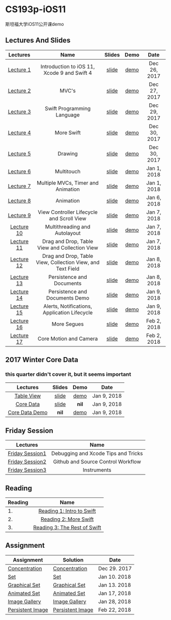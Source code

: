 # CS193p-iOS11
斯坦福大学iOS11公开课demo


## Lectures And Slides


|  Lectures |  Name  |Slides | Demo  | Date |   
| :--------:| :-----:|:-----: | :---: | :--: |
| [Lecture 1](https://www.youtube.com/watch?v=71pyOB4TPRE&list=PLPA-ayBrweUzGFmkT_W65z64MoGnKRZMq&index=1) | Introduction to iOS 11, Xcode 9 and Swift 4 |[slide](./lecture_1/Lecture_1_Slides.pdf) | [demo](./lecture_1/demo) | Dec 26, 2017 
| [Lecture 2](https://www.youtube.com/watch?v=w7a79cx3UaY&index=2&list=PLPA-ayBrweUzGFmkT_W65z64MoGnKRZMq) | MVC's |[slide](./lecture_2/Lecture_2_Slides.pdf)  | [demo](./lecture_2/demo) | Dec 27, 2017   
| [Lecture 3](https://www.youtube.com/watch?v=ZbpjTPzf8x4&index=4&list=PLPA-ayBrweUzGFmkT_W65z64MoGnKRZMq) |  Swift Programming Language |[slide](./lecture_3/Lecture_3_Slides.pdf)  | [demo](./lecture_3/demo) | Dec 29, 2017
| [Lecture 4](https://www.youtube.com/watch?v=FU2V0YRQIOw&list=PLPA-ayBrweUzGFmkT_W65z64MoGnKRZMq&index=5) | More Swift |[slide](./lecture_4/Lecture_4_Slides.pdf)  | [demo](./lecture_4/demo) | Dec 30, 2017 
| [Lecture 5](https://www.youtube.com/watch?v=h2hm2AtanRU&index=6&list=PLPA-ayBrweUzGFmkT_W65z64MoGnKRZMq) | Drawing | [slide](./lecture_5/Lecture_5_Slides.pdf)  | [demo](./lecture_5/demo) | Dec 30, 2017 
| [Lecture 6](https://www.youtube.com/watch?v=_a0X5J3M2I8&list=PLPA-ayBrweUzGFmkT_W65z64MoGnKRZMq&index=7) | Multitouch | [slide](./lecture_6/Lecture_6_Slides.pdf)  | [demo](./lecture_6/demo) | Jan 1, 2018 
| [Lecture 7](https://www.youtube.com/watch?v=5B5IRK9wYjI&list=PLPA-ayBrweUzGFmkT_W65z64MoGnKRZMq&index=8) | Multiple MVCs, Timer and Animation | [slide](./lecture_7/Lecture_7_Slides.pdf)  | [demo](./lecture_7/demo) | Jan 1, 2018 
| [Lecture 8](https://www.youtube.com/watch?v=84ZhYhAwYqo&list=PLPA-ayBrweUzGFmkT_W65z64MoGnKRZMq&index=9) | Animation | [slide](./lecture_8/Lecture_8_Slides.pdf)  | [demo](./lecture_8/demo) | Jan 6, 2018 
| [Lecture 9](https://www.youtube.com/watch?v=tLsPoVDXDG8&list=PLPA-ayBrweUzGFmkT_W65z64MoGnKRZMq&index=10) | View Controller Lifecycle and Scroll View | [slide](./lecture_9/Lecture_9_Slides.pdf)  | [demo](./lecture_9/demo) | Jan 7, 2018 
| [Lecture 10](https://www.youtube.com/watch?v=kl2bDYiSgoc&list=PLPA-ayBrweUzGFmkT_W65z64MoGnKRZMq&index=11) | Multithreading and Autolayout |[slide](./lecture_10/Lecture_10_Slides.pdf) | [demo](./lecture_10/demo) | Jan 7, 2018 
| [Lecture 11](https://www.youtube.com/watch?v=M3X9o9wbn9o) | Drag and Drop, Table View and Collection View | [slide](./lecture_11/Lecture_11_Slides.pdf)  | [demo](./lecture_11/demo) | Jan 7, 2018 
| [Lecture 12](https://www.youtube.com/watch?v=cTUlAXBiTho&index=14&list=PLPA-ayBrweUzGFmkT_W65z64MoGnKRZMq) | Drag and Drop, Table View, Collection View, and Text Field |[slide](./lecture_12/Lecture_12_Slides.pdf)  | [demo](./lecture_12/demo) | Jan 8, 2018 
| [Lecture 13](https://www.youtube.com/watch?v=ckCjIJbxYLY&list=PLPA-ayBrweUzGFmkT_W65z64MoGnKRZMq&index=15) | Persistence and Documents | [slide](./lecture_13/Lecture_13_Slides.pdf)  | [demo](./lecture_13/demo) | Jan 8, 2018 
| [Lecture 14](https://www.youtube.com/watch?v=gs3kj4XsqdY&list=PLPA-ayBrweUzGFmkT_W65z64MoGnKRZMq&index=16) | Persistence and Documents Demo | [slide](./lecture_14/Lecture_14_Slides.pdf)  | [demo](./lecture_14/demo) | Jan 9, 2018 
| [Lecture 15](https://www.youtube.com/watch?v=K1tmZhuuyt0&list=PLPA-ayBrweUzGFmkT_W65z64MoGnKRZMq&index=17) | Alerts, Notifications, Application Lifecycle | [slide](./lecture_15/Lecture_15_Slides.pdf)  | [demo](./lecture_15/demo) | Jan 9, 2018 
| [Lecture 16](https://www.youtube.com/watch?v=ke9fzOdg5Pk&list=PLPA-ayBrweUzGFmkT_W65z64MoGnKRZMq&index=18) | More Segues | [slide](./lecture_16/Lecture_16_Slides.pdf)  | [demo](./lecture_16/demo) | Feb 2, 2018 
| [Lecture 17](https://www.youtube.com/watch?v=qOTY7cEl9ZA&list=PLPA-ayBrweUzGFmkT_W65z64MoGnKRZMq&index=19) | Core Motion and Camera |[slide](./lecture_17/Lecture_17_Slides.pdf)  | [demo](./lecture_17/demo) | Feb 2, 2018 

## 2017 Winter Core Data 

### this quarter didn't cover it, but it seems important 

|  Lectures |  Slides | Demo | Date |
| :--------:| :-----: | :---:| :--: |
| [Table View](https://www.youtube.com/watch?v=78LWmmDxr4k&index=9&list=PLPA-ayBrweUz32NSgNZdl0_QISw-f12Ai) |  [slide](./2017_winter/Lecture-9-Slides.pdf)  | [demo](./2017_winter/L9_Smashtag) | Jan 9, 2018 
| [ Core Data](https://www.youtube.com/watch?v=ssIpdu73p7A&index=10&list=PLPA-ayBrweUz32NSgNZdl0_QISw-f12Ai) |  [slide](./2017_winter/Lecture-10-Slides.pdf)  | __nil__ | Jan 9, 2018 
| [Core Data Demo](https://www.youtube.com/watch?v=whF63GTaW1w&index=11&list=PLPA-ayBrweUz32NSgNZdl0_QISw-f12Ai) | __nil__ | [demo](./2017_winter/L11_Smashtag) | Jan 9, 2018 


## Friday Session
|  Lectures | Name |
| :-------: | :---:|
| [Friday Session1](https://www.youtube.com/watch?v=-UtIg4Lt7T8&index=3&list=PLPA-ayBrweUzGFmkT_W65z64MoGnKRZMq) | Debugging and Xcode Tips and Tricks
| [Friday Session2](https://www.youtube.com/watch?v=LvhXql24EOs&list=PLPA-ayBrweUzGFmkT_W65z64MoGnKRZMq&index=12) | Github and Source Control Workflow
| [Friday Session3](https://www.youtube.com/watch?v=s_SOYcYBnGU) | Instruments

## Reading 
| Reading                             | Name |
| ----------------------------------- |:----:|
|  1. |[Reading 1: Intro to Swift](reading/Reading_1.pdf)
|  2. |[Reading 2: More Swift](reading/Reading_2.pdf) 
|  3. |[Reading 3: The Rest of Swift](reading/Reading_3.pdf) 

## Assignment 

|  Assignment                               |  Solution | Date |        
| ----------------------------------------  | --------- | -----|
| [Concentration](assignment/Project_1.pdf) | [Concentration](./Concentration) | Dec 29. 2017
| [Set](assignment/Project_2.pdf) | [Set](./Set) | Jan 10. 2018
| [Graphical Set](assignment/Project_3.pdf) | [Graphical Set](./Graphic_Set) |Jan 13. 2018
| [Animated Set](assignment/Project_4.pdf) |[Animated Set](./Animated_Set) | Jan 17, 2018
| [Image Gallery](assignment/Project_5.pdf) | [Image Gallery](./Image_Gallery) | Jan 28, 2018
| [Persistent Image](assignment/Project_6.pdf)| [Persistent Image](./Presistent_Image_Gallery) | Feb 22, 2018


